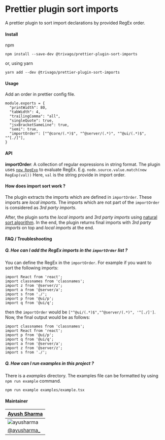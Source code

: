 # Prettier plugin sort imports

A prettier plugin to sort import declarations by provided RegEx order.

#### Install

npm

```shell script
npm install --save-dev @trivago/prettier-plugin-sort-imports
```

or, using yarn

```shell script
yarn add --dev @trivago/prettier-plugin-sort-imports
```

#### Usage

Add an order in prettier config file.

```ecmascript 6
module.exports = {
  "printWidth": 80,
  "tabWidth": 4,
  "trailingComma": "all",
  "singleQuote": true,
  "jsxBracketSameLine": true,
  "semi": true,
  "importOrder": ["^@core/(.*)$", "^@server/(.*)", "^@ui/(.*)$", "^[./]"],
}
```

#### API

**importOrder**: A collection of regular expressions in string format. The plugin
uses [`new RegExp`](https://developer.mozilla.org/en-US/docs/Web/JavaScript/Reference/Global_Objects/RegExp)
to evaluate RegEx. E.g. `node.source.value.match(new RegExp(val))` Here, `val` 
is the string provide in import order.


#### How does import sort work ?

The plugin extracts the imports which are defined in `importOrder`. 
These imports are _local imports_. The imports which are not part of the 
`importOrder` is considered as _3rd party imports_.

After, the plugin sorts the _local imports_ and _3rd party imports_ using
[natural sort algorithm](https://en.wikipedia.org/wiki/Natural_sort_order).
In the end, the plugin returns final imports with _3rd party imports_ on top and 
_local imports_ at the end.

#### FAQ / Troubleshooting

##### Q. Hoe can I add the RegEx imports in the `importOrder` list ?
You can define the RegEx in the `importOrder`. For
example if you want to sort the following imports:
```ecmascript 6
import React from 'react';
import classnames from 'classnames';
import z from '@server/z';
import a from '@server/a';
import s from './';
import p from '@ui/p';
import q from '@ui/q';
```
then the `importOrder` would be `["^@ui/(.*)$","^@server/(.*)", '^[./]']`. 
Now, the final output would be as follows:

```ecmascript 6
import classnames from 'classnames';
import React from 'react';
import p from '@ui/p';
import q from '@ui/q';
import a from '@server/a';
import z from '@server/z';
import s from './';
```

##### Q. How can I run examples in this project ?
There is a _examples_ directory. The examples file can be formatted by using
`npm run example` command.
 

```shell script
npm run example examples/example.tsx
```

#### Maintainer

|  [Ayush Sharma](https://github.com/ayusharma) 
|---|
| ![ayusharma](https://avatars2.githubusercontent.com/u/6918450?s=120&v=4)
| [@ayusharma_](https://twitter.com/ayusharma_) 


